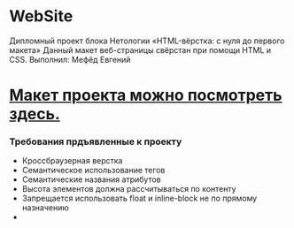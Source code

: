 # WebSite 
Дипломный проект блока Нетологии «HTML-вёрстка: с нуля до первого макета»
Данный макет веб-страницы свёрстан при помощи HTML и CSS. 
Выполнил: Мефёд Евгений
# [Макет проекта можно посмотреть здесь.](https://heavenyoung1.github.io/WebSite/)
### Требования прдъявленные к проекту
- Кроссбраузерная верстка
- Семантическое использование тегов
- Семантические названия атрибутов
- Высота элементов должна рассчитываться по контенту
- Запрещается использовать float и inline-block не по прямому назначению
- 
